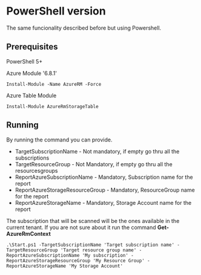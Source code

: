 # PowerShell version

The same funcionality described before but using Powershell.

## Prerequisites

PowerShell 5+

Azure Module '6.8.1'

    Install-Module -Name AzureRM -Force

Azure Table Module

    Install-Module AzureRmStorageTable

## Running

By running the command you can provide.

* TargetSubscriptionName            - Not mandatory, if empty go thru all the subscriptions
* TargetResourceGroup               - Not Mandatory, if empty go thru all the resourcesgroups  
* ReportAzureSubscriptionName       - Mandatory, Subscription name for the report
* ReportAzureStorageResourceGroup   - Mandatory, ResourceGroup name for the report
* ReportAzureStorageName            - Mandatory, Storage Account name for the report

The subscription that will be scanned will be the ones available in the current tenant. If you are not sure about it run the command **Get-AzureRmContext**

    .\Start.ps1 -TargetSubscriptionName 'Target subscription name' -TargetResourceGroup 'Target resource group name' -ReportAzureSubscriptionName 'My subscription' -ReportAzureStorageResourceGroup 'My Resource Group' -ReportAzureStorageName 'My Storage Account'